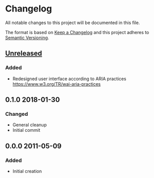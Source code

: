 # Changelog
All notable changes to this project will be documented in this file.

The format is based on [Keep a Changelog](http://keepachangelog.com/en/1.0.0/)
and this project adheres to [Semantic Versioning](http://semver.org/spec/v2.0.0.html).

## [Unreleased]

### Added
- Redesigned user interface according to ARIA practices https://www.w3.org/TR/wai-aria-practices

## 0.1.0 2018-01-30
### Changed
- General cleanup
- Initial commit

## 0.0.0 2011-05-09
### Added
- Initial creation

[Unreleased]: https://github.com/xyzzy/jsFractalZoom/compare/v0.1.0...HEAD
